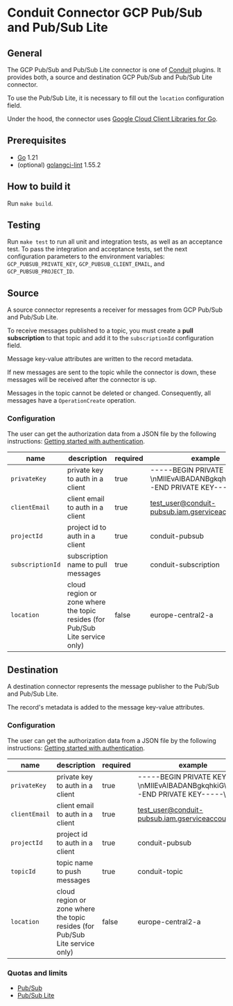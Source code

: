 # Conduit Connector GCP Pub/Sub and Pub/Sub Lite

## General

The GCP Pub/Sub and Pub/Sub Lite connector is one of [Conduit](https://github.com/ConduitIO/conduit) plugins.
It provides both, a source and destination GCP Pub/Sub and Pub/Sub Lite connector.

To use the Pub/Sub Lite, it is necessary to fill out the `location` configuration field.

Under the hood, the connector uses
[Google Cloud Client Libraries for Go](https://github.com/googleapis/google-cloud-go).

## Prerequisites

- [Go](https://go.dev/) 1.21
- (optional) [golangci-lint](https://github.com/golangci/golangci-lint) 1.55.2

## How to build it

Run `make build`.

## Testing

Run `make test` to run all unit and integration tests, as well as an acceptance test. To pass the integration and
acceptance tests, set the next configuration parameters to the environment variables: `GCP_PUBSUB_PRIVATE_KEY`,
`GCP_PUBSUB_CLIENT_EMAIL`, and `GCP_PUBSUB_PROJECT_ID`.

## Source

A source connector represents a receiver for messages from GCP Pub/Sub and Pub/Sub Lite.

To receive messages published to a topic, you must create a **pull subscription** to that topic and add it to
the `subscriptionId` configuration field.

Message key-value attributes are written to the record metadata.

If new messages are sent to the topic while the connector is down, these messages will be received after the connector
is up.

Messages in the topic cannot be deleted or changed. Consequently, all messages have a `OperationCreate` operation.

### Configuration

The user can get the authorization data from a JSON file by the following
instructions: [Getting started with authentication](https://cloud.google.com/docs/authentication/getting-started).

| name             | description                                                                  | required | example                                                                        |
|------------------|------------------------------------------------------------------------------|----------|--------------------------------------------------------------------------------|
| `privateKey`     | private key to auth in a client                                              | true     | -----BEGIN PRIVATE KEY-----\nMIIEvAIBADANBgkqhkiG\n-----END PRIVATE KEY-----\n |
| `clientEmail`    | client email to auth in a client                                             | true     | test_user@conduit-pubsub.iam.gserviceaccount.com                               |
| `projectId`      | project id to auth in a client                                               | true     | conduit-pubsub                                                                 |
| `subscriptionId` | subscription name to pull messages                                           | true     | conduit-subscription                                                           |
| `location`       | cloud region or zone where the topic resides (for Pub/Sub Lite service only) | false    | europe-central2-a                                                              |

## Destination

A destination connector represents the message publisher to the Pub/Sub and Pub/Sub Lite.

The record's metadata is added to the message key-value attributes.

### Configuration

The user can get the authorization data from a JSON file by the following
instructions: [Getting started with authentication](https://cloud.google.com/docs/authentication/getting-started).

| name          | description                                                                   | required | example                                                                        |
|---------------|-------------------------------------------------------------------------------|----------|--------------------------------------------------------------------------------|
| `privateKey`  | private key to auth in a client                                               | true     | -----BEGIN PRIVATE KEY-----\nMIIEvAIBADANBgkqhkiG\n-----END PRIVATE KEY-----\n |
| `clientEmail` | client email to auth in a client                                              | true     | test_user@conduit-pubsub.iam.gserviceaccount.com                               |
| `projectId`   | project id to auth in a client                                                | true     | conduit-pubsub                                                                 |
| `topicId`     | topic name to push messages                                                   | true     | conduit-topic                                                                  |
| `location`    | cloud region or zone where the topic resides (for Pub/Sub Lite service only)  | false    | europe-central2-a                                                              |

### Quotas and limits
- [Pub/Sub](https://cloud.google.com/pubsub/quotas)
- [Pub/Sub Lite](https://cloud.google.com/pubsub/lite/quotas)